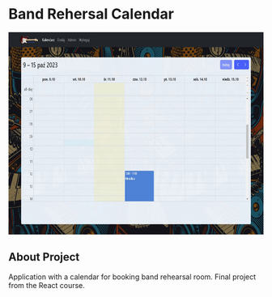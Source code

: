 # Band Rehersal Calendar
 
<img src="https://github.com/karol-jedrzejak/karol-jedrzejak.github.io/blob/master/src/assets/projects/4.jpg" height="400">

## About Project

Application with a calendar for booking band rehearsal room. Final project from the React course.
